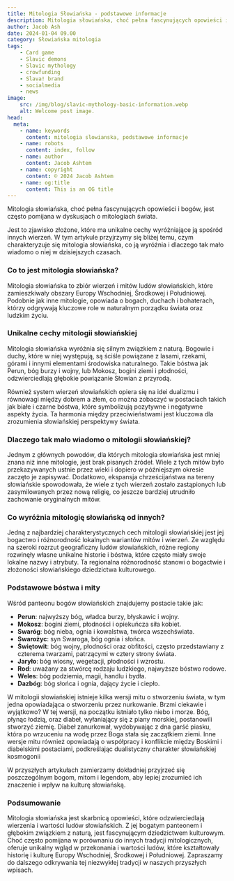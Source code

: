 ```yaml
---
title: Mitologia Słowiańska - podstawowe informacje
description: Mitologia słowiańska, choć pełna fascynujących opowieści i bogów, jest często pomijana w dyskusjach o mitologiach świata.
author: Jacob Ash
date: 2024-01-04 09.00
category: Słowiańska mitologia
tags:
    - Card game
    - Slavic demons
    - Slavic mythology
    - crowfunding
    - Slava! brand
    - socialmedia
    - news
image:
    src: /img/blog/slavic-mythology-basic-information.webp
    alt: Welcome post image.
head:
  meta:
    - name: keywords
      content: mitologia slowianska, podstawowe informacje
    - name: robots
      content: index, follow
    - name: author
      content: Jacob Ashtem
    - name: copyright
      content: © 2024 Jacob Ashtem
    - name: og:title
      content: This is an OG title
---
```

Mitologia słowiańska, choć pełna fascynujących opowieści i bogów, jest często pomijana w dyskusjach o mitologiach świata.
<!--more-->
 Jest to zjawisko złożone, które ma unikalne cechy wyróżniające ją spośród innych wierzeń. W tym artykule przyjrzymy się bliżej temu, czym charakteryzuje się mitologia słowiańska, co ją wyróżnia i dlaczego tak mało wiadomo o niej w dzisiejszych czasach.

### Co to jest mitologia słowiańska?

Mitologia słowiańska to zbiór wierzeń i mitów ludów słowiańskich, które zamieszkiwały obszary Europy Wschodniej, Środkowej i Południowej. Podobnie jak inne mitologie, opowiada o bogach, duchach i bohaterach, którzy odgrywają kluczowe role w naturalnym porządku świata oraz ludzkim życiu.

### Unikalne cechy mitologii słowiańskiej

Mitologia słowiańska wyróżnia się silnym związkiem z naturą. Bogowie i duchy, które w niej występują, są ściśle powiązane z lasami, rzekami, górami i innymi elementami środowiska naturalnego. Takie bóstwa jak Perun, bóg burzy i wojny, lub Mokosz, bogini ziemi i płodności, odzwierciedlają głębokie powiązanie Słowian z przyrodą.

Również system wierzeń słowiańskich opiera się na idei dualizmu i równowagi między dobrem a złem, co można zobaczyć w postaciach takich jak białe i czarne bóstwa, które symbolizują pozytywne i negatywne aspekty życia. Ta harmonia między przeciwieństwami jest kluczowa dla zrozumienia słowiańskiej perspektywy świata.

### Dlaczego tak mało wiadomo o mitologii słowiańskiej?

Jednym z głównych powodów, dla których mitologia słowiańska jest mniej znana niż inne mitologie, jest brak pisanych źródeł. Wiele z tych mitów było przekazywanych ustnie przez wieki i dopiero w późniejszym okresie zaczęto je zapisywać. Dodatkowo, ekspansja chrześcijaństwa na tereny słowiańskie spowodowała, że wiele z tych wierzeń zostało zastąpionych lub zasymilowanych przez nową religię, co jeszcze bardziej utrudniło zachowanie oryginalnych mitów.

### Co wyróżnia mitologię słowiańską od innych?

Jedną z najbardziej charakterystycznych cech mitologii słowiańskiej jest jej bogactwo i różnorodność lokalnych wariantów mitów i wierzeń. Ze względu na szeroki rozrzut geograficzny ludów słowiańskich, różne regiony rozwinęły własne unikalne historie i bóstwa, które często miały swoje lokalne nazwy i atrybuty. Ta regionalna różnorodność stanowi o bogactwie i złożoności słowiańskiego dziedzictwa kulturowego.

### Podstawowe bóstwa i mity

Wśród panteonu bogów słowiańskich znajdujemy postacie takie jak:
- **Perun**: najwyższy bóg, władca burzy, błyskawic i wojny.
- **Mokosz**: bogini ziemi, płodności i opiekuńcza siła kobiet.
- **Swaróg**: bóg nieba, ognia i kowalstwa, twórca wszechświata.
- **Swarożyc**: syn Swaroga, bóg ognia i słońca.
- **Świętowit**: bóg wojny, płodności oraz obfitości, często przedstawiany z czterema twarzami, patrzącymi w cztery strony świata.
- **Jaryło**: bóg wiosny, wegetacji, płodności i wzrostu.
- **Rod**: uważany za stwórcę rodzaju ludzkiego, najwyższe bóstwo rodowe.
- **Weles**: bóg podziemia, magii, handlu i bydła.
- **Dazbóg**: bóg słońca i ognia, dający życie i ciepło.


W mitologii słowiańskiej istnieje kilka wersji mitu o stworzeniu świata, w tym jedna opowiadająca o stworzeniu przez nurkowanie. Brzmi ciekawie i wyjątkowo? W tej wersji, na początku istniało tylko niebo i morze. Bóg, płynąc łodzią, oraz diabeł, wyłaniający się z piany morskiej, postanowili stworzyć ziemię. Diabeł zanurkował, wydobywając z dna garść piasku, która po wrzuceniu na wodę przez Boga stała się zaczątkiem ziemi. Inne wersje mitu również opowiadają o współpracy i konflikcie między Boskimi i diabelskimi postaciami, podkreślając dualistyczny charakter słowiańskiej kosmogonii​

W przyszłych artykułach zamierzamy dokładniej przyjrzeć się poszczególnym bogom, mitom i legendom, aby lepiej zrozumieć ich znaczenie i wpływ na kulturę słowiańską.

### Podsumowanie
Mitologia słowiańska jest skarbnicą opowieści, które odzwierciedlają wierzenia i wartości ludów słowiańskich. Z jej bogatym panteonem i głębokim związkiem z naturą, jest fascynującym dziedzictwem kulturowym. Choć często pomijana w porównaniu do innych tradycji mitologicznych, oferuje unikalny wgląd w przekonania i wartości ludów, które kształtowały historię i kulturę Europy Wschodniej, Środkowej i Południowej. Zapraszamy do dalszego odkrywania tej niezwykłej tradycji w naszych przyszłych wpisach.
